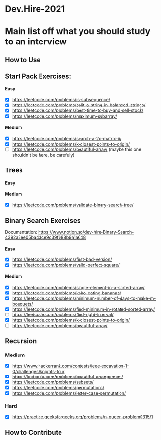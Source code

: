# Dev.Hire-2021

# Main list off what you should study to an interview

## How to Use

## Start Pack Exercises:

#### Easy

- [X] https://leetcode.com/problems/is-subsequence/
- [X] https://leetcode.com/problems/split-a-string-in-balanced-strings/
- [X] https://leetcode.com/problems/best-time-to-buy-and-sell-stock/
- [X] https://leetcode.com/problems/maximum-subarray/

#### Medium

- [X] https://leetcode.com/problems/search-a-2d-matrix-ii/
- [X] https://leetcode.com/problems/k-closest-points-to-origin/
- [ ] https://leetcode.com/problems/beautiful-array/ (maybe this one shouldn't be here, be carefuly)

## Trees

#### Easy

#### Medium

- [X] https://leetcode.com/problems/validate-binary-search-tree/

## Binary Search Exercises
Documentation: https://www.notion.so/dev-hire-Binary-Search-4392a3ee05ba43ce9c39f688b9a1a648

#### Easy

- [X] https://leetcode.com/problems/first-bad-version/
- [X] https://leetcode.com/problems/valid-perfect-square/

#### Medium

- [X] https://leetcode.com/problems/single-element-in-a-sorted-array/
- [X] https://leetcode.com/problems/koko-eating-bananas/
- [X] https://leetcode.com/problems/minimum-number-of-days-to-make-m-bouquets/
- [X] https://leetcode.com/problems/find-minimum-in-rotated-sorted-array/
- [ ] https://leetcode.com/problems/find-right-interval/
- [X] https://leetcode.com/problems/k-closest-points-to-origin/
- [ ] https://leetcode.com/problems/beautiful-array/

## Recursion

### Medium
- [X] https://www.hackerrank.com/contests/ieee-excavation-1-0/challenges/knights-tour
- [X] https://leetcode.com/problems/beautiful-arrangement/
- [X] https://leetcode.com/problems/subsets/
- [X] https://leetcode.com/problems/permutations/
- [X] https://leetcode.com/problems/letter-case-permutation/

### Hard
- [X] https://practice.geeksforgeeks.org/problems/n-queen-problem0315/1

## How to Contribute
